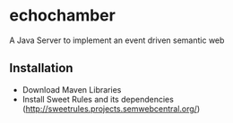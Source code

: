 # echochamber
A Java Server to implement an event driven semantic web

## Installation
 - Download Maven Libraries
 - Install Sweet Rules and its dependencies (http://sweetrules.projects.semwebcentral.org/)
 